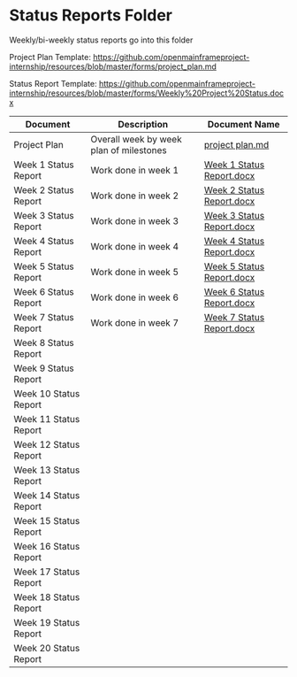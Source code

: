 # Status Reports Folder
Weekly/bi-weekly status reports go into this folder

Project Plan Template: https://github.com/openmainframeproject-internship/resources/blob/master/forms/project_plan.md

Status Report Template: https://github.com/openmainframeproject-internship/resources/blob/master/forms/Weekly%20Project%20Status.docx

| Document | Description | Document Name |
|---|---|---|
| Project Plan | Overall week by week plan of milestones | [project plan.md](https://github.com/muhammad-md/Zowe-explorer-extension-templates/blob/master/Status%20Reports/project%20plan.md) |
| Week 1 Status Report | Work done in week 1 | [Week 1 Status Report.docx](https://github.com/muhammad-md/Zowe-explorer-extension-templates/blob/master/Status%20Reports/Week%201%20Status%20Report.docx) | 
| Week 2 Status Report | Work done in week 2 |[Week 2 Status Report.docx](https://github.com/muhammad-md/Zowe-explorer-extension-templates/blob/master/Status%20Reports/Week%202%20Status%20Report.docx) |
| Week 3 Status Report | Work done in week 3 |[Week 3 Status Report.docx](https://github.com/muhammad-md/Zowe-explorer-extension-templates/blob/master/Status%20Reports/Week%203%20Status%20Report.docx) |
| Week 4 Status Report | Work done in week 4 |[Week 4 Status Report.docx](https://github.com/muhammad-md/Zowe-explorer-extension-templates/blob/master/Status%20Reports/Week%204%20Status%20Report.docx) |
| Week 5 Status Report | Work done in week 5 |[Week 5 Status Report.docx]() |
| Week 6 Status Report | Work done in week 6 |[Week 6 Status Report.docx]() |
| Week 7 Status Report | Work done in week 7 |[Week 7 Status Report.docx]() |
| Week 8 Status Report | | |
| Week 9 Status Report | | |
| Week 10 Status Report | | |
| Week 11 Status Report | | |
| Week 12 Status Report | | |
| Week 13 Status Report | | |
| Week 14 Status Report | | |
| Week 15 Status Report | | |
| Week 16 Status Report | | |
| Week 17 Status Report | | |
| Week 18 Status Report | | |
| Week 19 Status Report | | |
| Week 20 Status Report | | |
